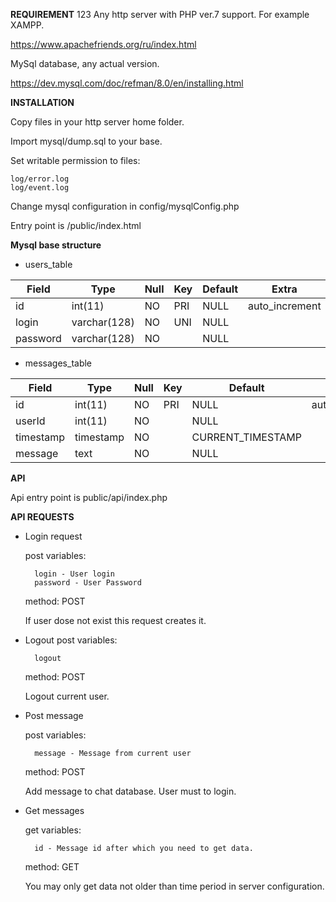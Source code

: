 **REQUIREMENT**
      123
Any http server with PHP ver.7 support. For example XAMPP. 

https://www.apachefriends.org/ru/index.html

MySql database, any actual version.

https://dev.mysql.com/doc/refman/8.0/en/installing.html

**INSTALLATION**

Copy files in your http server home folder. 

Import mysql/dump.sql to your base. 

Set writable permission to files:

    log/error.log
    log/event.log

Change mysql configuration in config/mysqlConfig.php

Entry point is /public/index.html

**Mysql base structure**

- users_table

| Field    | Type         | Null | Key | Default | Extra          |
|----------|--------------|------|-----|---------|----------------|
| id       | int(11)      | NO   | PRI | NULL    | auto_increment |
| login    | varchar(128) | NO   | UNI | NULL    |                |
| password | varchar(128) | NO   |     | NULL    |                |
    
- messages_table

| Field     | Type      | Null | Key | Default           | Extra          |
|-----------|-----------|------|-----|-------------------|----------------|
| id        | int(11)   | NO   | PRI | NULL              | auto_increment |
| userId    | int(11)   | NO   |     | NULL              |                |
| timestamp | timestamp | NO   |     | CURRENT_TIMESTAMP |                |
| message   | text      | NO   |     | NULL              |                |

**API**

Api entry point is public/api/index.php

**API REQUESTS**

- Login request

    post variables:
    
        login - User login
        password - User Password
    method: POST
    
    If user dose not exist this request creates it.
    
- Logout
    post variables:

        logout
    method: POST
    
    Logout current user.
    
- Post message
    
    post variables:
    
        message - Message from current user
   
   method: POST
   
   Add message to chat database. User must to login.
   
- Get messages
    
    get variables:
    
        id - Message id after which you need to get data.
        
    method: GET
        
    You may only get data not older than time period in server configuration.

